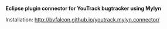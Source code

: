 **Eclipse plugin connector for YouTrack bugtracker using Mylyn**

Installation: http://bvfalcon.github.io/youtrack.mylyn.connector/
